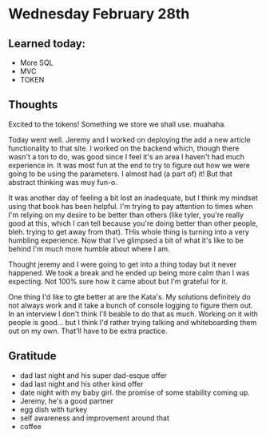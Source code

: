 # Wednesday February 28th

## Learned today:
* More SQL
* MVC
* TOKEN

## Thoughts
Excited to the tokens! Something we store we shall use. muahaha.

Today went well. Jeremy and I worked on deploying the add a new article functionality to that site. I worked on the backend which, though there wasn't a ton to do, was good since I feel it's an area I haven't had much experience in. It was most fun at the end to try to figure out how we were going to be using the parameters. I almost had (a part of) it! But that abstract thinking was muy fun-o.

It was another day of feeling a bit lost an inadequate, but I think my mindset using that book has been helpful. I'm trying to pay attention to times when I'm relying on my desire to be better than others (like tyler, you're really good at this, which I can tell because you're doing better than other people, bleh. trying to get away from that). THis whole thing is turning into a very humbling experience. Now that I've glimpsed a bit of what it's like to be behind I'm much more humble about where I am.

Thought jeremy and I were going to get into a thing today but it never happened. We took a break and he ended up being more calm than I was expecting. Not 100% sure how it came about but I'm grateful for it. 

One thing I'd like to gte better at are the Kata's. My solutions definitely do not always work and it take a bunch of console logging to figure them out. In an interview I don't think I'll beable to do that as much. Working on it with people is good... but I think I'd rather trying talking and whiteboarding them out on my own. That'll have to be extra practice.

## Gratitude
* dad last night and his super dad-esque offer
* dad last night and his other kind offer
* date night with my baby girl. the promise of some stability coming up.
* Jeremy, he's a good partner
* egg dish with turkey
* self awareness and improvement around that
* coffee
